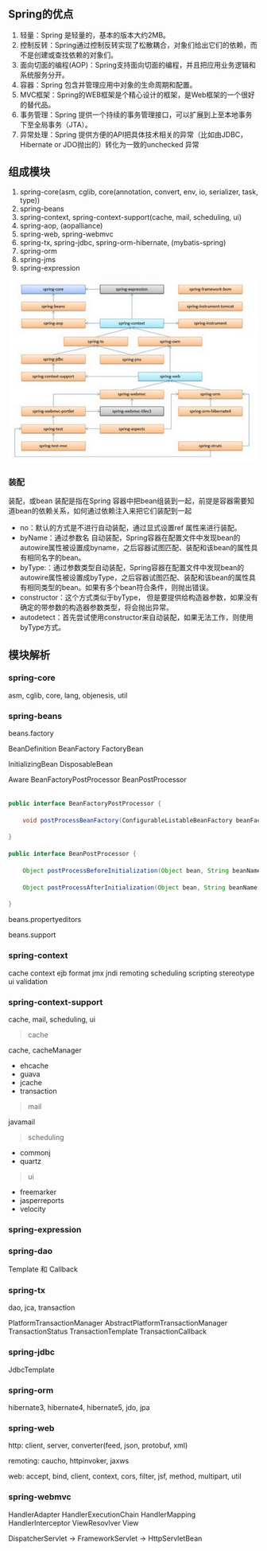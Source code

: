 
## Spring的优点

1.	轻量：Spring 是轻量的，基本的版本大约2MB。
2.	控制反转：Spring通过控制反转实现了松散耦合，对象们给出它们的依赖，而不是创建或查找依赖的对象们。
3.	面向切面的编程(AOP)：Spring支持面向切面的编程，并且把应用业务逻辑和系统服务分开。
4.	容器：Spring 包含并管理应用中对象的生命周期和配置。
5.	MVC框架：Spring的WEB框架是个精心设计的框架，是Web框架的一个很好的替代品。
6.	事务管理：Spring 提供一个持续的事务管理接口，可以扩展到上至本地事务下至全局事务（JTA）。
7.	异常处理：Spring 提供方便的API把具体技术相关的异常（比如由JDBC，Hibernate or JDO抛出的）转化为一致的unchecked 异常

## 组成模块

1.	spring-core(asm, cglib, core(annotation, convert, env, io, serializer, task, type))
2.	spring-beans
3.	spring-context, spring-context-support(cache, mail, scheduling, ui)
4.	spring-aop, (aopalliance)
5.	spring-web, spring-webmvc
6.	spring-tx, spring-jdbc, spring-orm-hibernate, (mybatis-spring)
7.	spring-orm
8.	spring-jms
9.	spring-expression

![spring-jars](./img/spring-jars.jpg "spring-jars")



### 装配

装配，或bean 装配是指在Spring 容器中把bean组装到一起，前提是容器需要知道bean的依赖关系，如何通过依赖注入来把它们装配到一起 

*	no：默认的方式是不进行自动装配，通过显式设置ref 属性来进行装配。
*	byName：通过参数名 自动装配，Spring容器在配置文件中发现bean的autowire属性被设置成byname，之后容器试图匹配、装配和该bean的属性具有相同名字的bean。
*	byType:：通过参数类型自动装配，Spring容器在配置文件中发现bean的autowire属性被设置成byType，之后容器试图匹配、装配和该bean的属性具有相同类型的bean。如果有多个bean符合条件，则抛出错误。
*	constructor：这个方式类似于byType， 但是要提供给构造器参数，如果没有确定的带参数的构造器参数类型，将会抛出异常。
*	autodetect：首先尝试使用constructor来自动装配，如果无法工作，则使用byType方式。


## 模块解析

### spring-core
asm, cglib, core, lang, objenesis, util

### spring-beans

beans.factory

BeanDefinition
BeanFactory
FactoryBean

InitializingBean
DisposableBean

Aware
BeanFactoryPostProcessor
BeanPostProcessor

``` java

public interface BeanFactoryPostProcessor {

	void postProcessBeanFactory(ConfigurableListableBeanFactory beanFactory) throws BeansException;
	
}

public interface BeanPostProcessor {

	Object postProcessBeforeInitialization(Object bean, String beanName) throws BeansException;

	Object postProcessAfterInitialization(Object bean, String beanName) throws BeansException;

}

```

beans.propertyeditors

beans.support

### spring-context

cache
context
ejb
format
jmx
jndi
remoting
scheduling
scripting
stereotype
ui
validation

### spring-context-support
cache, mail, scheduling, ui

> cache

cache, cacheManager

*  ehcache
*  guava
*  jcache
*  transaction

> mail

javamail

> scheduling

* commonj
* quartz

> ui

* freemarker
* jasperreports
* velocity

### spring-expression

### spring-dao
Template 和 Callback

### spring-tx
dao, jca, transaction

PlatformTransactionManager
AbstractPlatformTransactionManager
TransactionStatus
TransactionTemplate
TransactionCallback

### spring-jdbc
JdbcTemplate

### spring-orm
hibernate3, hibernate4, hibernate5, jdo, jpa


### spring-web
http: client, server, converter(feed, json, protobuf, xml)

remoting: caucho, httpinvoker, jaxws

web: accept, bind, client, context, cors, filter, jsf, method, multipart, util

### spring-webmvc

HandlerAdapter
HandlerExecutionChain
HandlerMapping
HandlerInterceptor
ViewResovlver
View

DispatcherServlet -> FrameworkServlet -> HttpServletBean



